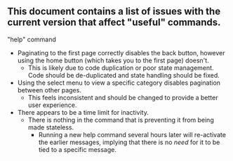 ## This document contains a list of issues with the current version that affect "useful" commands.


"help" command
 - Paginating to the first page correctly disables the back button, however using the home button (which takes you to the first page) doesn't.
    - This is likely due to code duplication or poor state management.  Code should be de-duplicated and state handling should be fixed.
 - Using the select menu to view a specific category disables pagination between other pages.
    - This feels inconsistent and should be changed to provide a better user experience.
 - There appears to be a time limit for inactivity.
    - There is nothing in the command that is preventing it from being made stateless.
        - Running a new help command several hours later will re-activate the earlier messages, implying that there is no *need* for it to be tied to a specific message.
